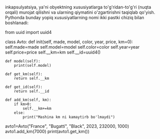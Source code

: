 inkapsulyatsiya, ya'ni obyektning xususiyatlarga to'g'ridan-to'g'ri (nuqta orqali) murojat qilishni 
va ularning qiymatini o'zgartirishni taqiqlab qo'yish. 
Pythonda bunday yopiq xususiyatlarning nomi ikki pastki chiziq bilan boshlanadi:

from uuid import uuid4

class Avto:
    def init(self, made, model, color, year, price, km=0):
        self.made=made
        self.model=model
        self.color=color
        self.year=year
        self.price=price
        self.__km=km
        self.__id=uuid4()
        
    def model(self):
        print(self.model)

    def get_km(self):
        return self.__km

    def get_id(self):
        return self.__id
    
    def add_km(self, km):
        if km>0:
            self.__km+=km
        else:
            print("Mashina km ni kamaytirb bo'lmaydi")

avto1=Avto("France", "Bugatti", "Black", 2023, 232000, 1000)
avto1.add_km(7000)
print(avto1.get_km())
